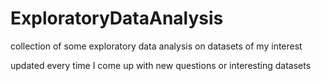 # ExploratoryDataAnalysis
collection of some exploratory data analysis on datasets of my interest

updated every time I come up with new questions or interesting datasets

